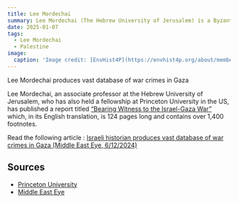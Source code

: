 ```yaml
---
title: Lee Mordechai
summary: Lee Mordechai (The Hebrew University of Jerusalem) is a Byzantine environmental historian who specializes in the study of past interactions between Byzantine society and its environment. 
date: 2025-01-07
tags:
  - Lee Mordechai
  - Palestine
image:
  caption: 'Image credit: [EnvHist4P](https://envhist4p.org/about/members/)'
---
```


Lee Mordechai produces vast database of war crimes in Gaza

Lee Mordechai, an associate professor at the Hebrew University of Jerusalem, who has also held a fellowship at Princeton University in the US, has published a report titled [“Bearing Witness to the Israel-Gaza War”](https://witnessing-the-gaza-war.com/) which, in its English translation, is 124 pages long and contains over 1,400 footnotes.  

Read the following article : [Israeli historian produces vast database of war crimes in Gaza (Middle East Eye, 6/12/2024)](https://www.middleeasteye.net/news/israeli-historian-produces-vast-database-war-crimes-gaza)


## Sources

- [Princeton University](https://history.princeton.edu/people/lee-mordechai-dav)
- [Middle East Eye](https://www.middleeasteye.net/news/israeli-historian-produces-vast-database-war-crimes-gaza)